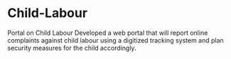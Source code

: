 # Child-Labour
Portal on Child Labour
Developed a web portal that will report online complaints against child labour using a digitized tracking system and plan security measures for the child accordingly.

